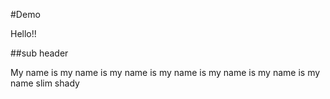 #Demo

Hello!!

##sub header

My name is my name is my name is my name is my name is my name is my name slim shady